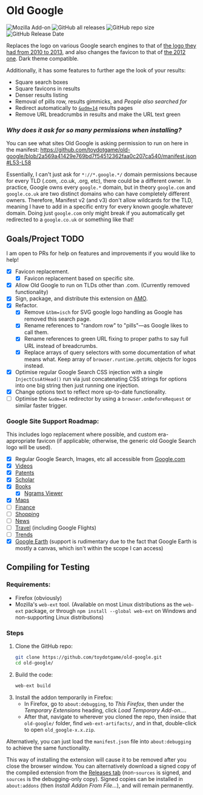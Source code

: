 # Old Google
![Mozilla Add-on](https://img.shields.io/amo/users/old-google?label=Firefox%20Users) ![GitHub all releases](https://img.shields.io/github/downloads/toydotgame/old-google/total?color=blue&label=GitHub%20Downloads) ![GitHub repo size](https://img.shields.io/github/repo-size/toydotgame/old-google?label=Code%20Size) ![GitHub Release Date](https://img.shields.io/github/release-date/toydotgame/old-google?color=blue&label=Last%20Update)

Replaces the logo on various Google search engines to that of [the logo they had from 2010 to 2013](https://upload.wikimedia.org/wikipedia/commons/3/3e/Google_2011_logo.png), and also changes the favicon to that of [the 2012 one](https://upload.wikimedia.org/wikipedia/commons/thumb/9/97/Google_Icon_%282010-2015%29.svg/512px-Google_Icon_%282010-2015%29.svg.png). Dark theme compatible.

Additionally, it has some features to further age the look of your results:
* Square search boxes
* Square favicons in results
* Denser results listing
* Removal of pills row, results gimmicks, and _People also searched for_
* Redirect automatically to [`&udm=14`](https://udm14.com/) results pages
* Remove URL breadcrumbs in results and make the URL text green

### _Why does it ask for so many permissions when installing?_
You can see what sites Old Google is asking permission to run on here in the manifest:
https://github.com/toydotgame/old-google/blob/2a569a41429e769bd7f54512362faa0c207ca540/manifest.json#L53-L58

Essentially, I can't just ask for `*://*.google.*/` domain permissions because for every TLD (.com, .co.uk, .org, etc), there could be a different owner. In practice, Google owns every `google.*` domain, but in theory `google.com` and `google.co.uk` are two distinct domains who can have completely different owners. Therefore, Manifest v2 (and v3) don't allow wildcards for the TLD, meaning I have to add in a specific entry for every known google.whatever domain. Doing just `google.com` only might break if you automatically get redirected to a `google.co.uk` or something like that!

## Goals/Project TODO
I am open to PRs for help on features and improvements if you would like to help!
* [x] Favicon replacement.
    * [x] Favicon replacement based on specific site.
* [x] Allow Old Google to run on TLDs other than .com. (Currently removed functionality)
* [x] Sign, package, and distribute this extension on [AMO](https://addons.mozilla.org/).
* [x] Refactor.
    * [x] Remove `&tbm=isch` for SVG google logo handling as Google has removed this search page.
    * [x] Rename references to "random row" to "pills"—as Google likes to call them.
    * [x] Rename references to green URL fixing to proper paths to say full URL instead of breadcrumbs.
    * [x] Replace arrays of query selectors with some documentation of what means what. Keep array of `browser.runtime.getURL` objects for logos instead.
* [x] Optimise regular Google Search CSS injection with a single `InjectCssAtHead()` run via just concatenating CSS strings for options into one big string then just running one injection.
* [x] Change options text to reflect more up-to-date functionality.
* [ ] Optimise the `&udm=14` redirector by using a `browser.onBeforeRequest` or similar faster trigger.

### Google Site Support Roadmap:
This includes logo replacement where possible, and custom era-appropriate favicon (if applicable; otherwise, the generic old Google Search logo will be used).
* [x] Regular Google Search, Images, etc all accessible from [Google.com](https://www.google.com/)
* [x] [Videos](https://www.google.com/videohp)
* [x] [Patents](https://patents.google.com/)
* [x] [Scholar](https://scholar.google.com/)
* [x] [Books](https://books.google.com/)
	* [x] [Ngrams Viewer](https://books.google.com/ngrams/)
* [x] [Maps](https://www.google.com/maps)
* [ ] [Finance](https://www.google.com/finance/)
* [ ] [Shopping](https://shopping.google.com/)
* [ ] [News](https://news.google.com/home)
* [ ] [Travel](https://www.google.com/travel/) (including Google Flights)
* [ ] [Trends](https://trends.google.com/trends/)
* [x] [Google Earth](https://earth.google.com/web/) (support is rudimentary due to the fact that Google Earth is mostly a canvas, which isn't within the scope I can access)

## Compiling for Testing
### Requirements:
* Firefox (obviously)
* Mozilla's `web-ext` tool. (Available on most Linux distributions as the `web-ext` package, or through `npm install --global web-ext` on Windows and non-supporting Linux distributions)

### Steps
1. Clone the GitHub repo:
	```sh
	git clone https://github.com/toydotgame/old-google.git
	cd old-google/
	```
2. Build the code:
	```sh
	web-ext build
	```
3. Install the addon temporarily in Firefox:
	* In Firefox, go to `about:debugging`, to _This Firefox_, then under the _Temporary Extensions_ heading, click _Load Temporary Add-on..._.
	* After that, navigate to wherever you cloned the repo, then inside that `old-google/` folder, find `web-ext-artifacts/`, and in that, double-click to open `old_google-x.x.zip`.

Alternatively, you can just load the `manifest.json` file into `about:debugging` to achieve the same functionality.

This way of installing the extension will cause it to be removed after you close the browser window. You can alternatively download a signed copy of the compiled extension from the [Releases tab](https://github.com/toydotgame/old-google/releases) (non-`sources` is signed, and `sources` is the debugging-only copy). Signed copies can be installed in `about:addons` (then _Install Addon From File..._), and will remain permanently.
